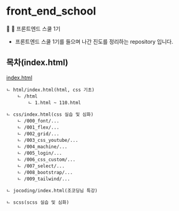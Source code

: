 # front_end_school

🦁 🍊 프론트엔드 스쿨 1기

- 프론트엔드 스쿨 1기를 들으며 나간 진도를 정리하는 repository 입니다.
<!-- - 수업 들으며 복습한 내용은 👉 [front_end_school_rev](https://github.com/nurimeansworld/front_end_school_rev) -->
<!-- - 수업시간 실습을 혼자서 다시 해본 내용은 👉 [likelion_projects](https://github.com/nurimeansworld/likelion_projects) -->

## 목차(index.html)

[index.html](https://nurimeansworld.github.io/front_end_school/)

```
ㄴ html/index.html(html, css 기초)
    ㄴ /html
        ㄴ 1.html ~ 110.html

ㄴ css/index.html(css 실습 및 심화)
    ㄴ /000_font/...
    ㄴ /001_flex/...
    ㄴ /002_grid/...
    ㄴ /003_css_youtube/...
    ㄴ /004_machine/...
    ㄴ /005_login/...
    ㄴ /006_css_custom/...
    ㄴ /007_select/...
    ㄴ /008_bootstrap/...
    ㄴ /009_tailwind/...

ㄴ jocoding/index.html(조코딩님 특강)

ㄴ scss(scss 실습 및 심화)
```
